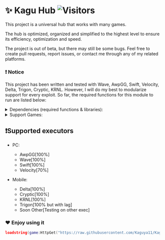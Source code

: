 # ✨ Kagu Hub ![Visitors](https://visitor-badge.laobi.icu/badge?page_id=Kaguya11.KaguHubRework)

This project is a universal hub that works with many games.

The hub is optimized, organized and simplified to the highest level to ensure its efficiency, optimization and speed.

The project is out of beta, but there may still be some bugs. Feel free to create pull requests, report issues, or contact me through any of my related platforms.

### ❗ Notice
This project has been written and tested with Wave, AwpGG, Swift, Velocity, Delta, Trigon, Cryptic, KRNL. However, I will do my best to modularize support for every exploit. So far, the required functions for this module to run are listed below:

<details> <summary> Dependencies (required functions & libraries): </summary>

- Libraries:
    - **Drawing**
        - Drawing.new *(function)*
        - Drawing.Fonts *(table)*
    - **Input**
        - Input.MouseMove *(function)* - Alternative to **mousemoverel**
- Functions:
    - **getgenv**
    - **getrawmetatable**
    - **mousemoverel** / **Input.MouseMove**
</details>

<details> <summary> Support Games: </summary>

- Created by me:
    - **Rivals**
        - Silent Aim
        - Esp
    - **War Tycoon**
        - Silent Aim
        - Esp
        - Rage Mode and etc
    - **Dead Rails**
        - AimBot
        - Esp
        - Steal Cash
        - Auto Collect Bond
    - **Mega Noob Simulator**
        - Auto Farm NPC
        - Auto Upgrade
        - Auto Rebirth
- Kagu Hub[Not My Scripts]:
    - I can't list all the games that are in the hub, but there are more than 100 games there and you can find a script for each one!
    - [List of games](https://pastebin.com/HLSCgbcf)
</details>

## ❗Supported executors

- PC:
    - AwpGG[100%]
    - Wave[100%]
    - Swift[100%]
    - Velocity[70%]

- Mobile:
    - Delta[100%]
    - Cryptic[100%]
    - KRNL[100%]
    - Trigon[100% but with lag]
    - Soon Other[Testing on other exec]
</details>

### ❤️ Enjoy using it
```lua
loadstring(game:HttpGet("https://raw.githubusercontent.com/Kaguya11/KaguHubRework/refs/heads/main/Scripts/Loader.lua", true))()
```
